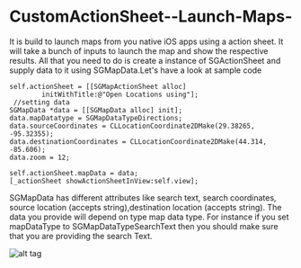 CustomActionSheet--Launch-Maps-
===============================

It is build to launch maps from you native iOS apps using a action sheet. It will take a bunch of inputs to launch the map and show the respective results. All that you need to do is create a instance of SGActionSheet and supply data to it using SGMapData.Let's have a look at sample code

    self.actionSheet = [[SGMapActionSheet alloc] 
			initWithTitle:@"Open Locations using"];
     //setting data   
    SGMapData *data = [[SGMapData alloc] init];
    data.mapDatatype = SGMapDataTypeDirections;  
    data.sourceCoordinates = CLLocationCoordinate2DMake(29.38265, -95.32355);
    data.destinationCoordinates = CLLocationCoordinate2DMake(44.314, -85.606);
    data.zoom = 12;
   
    self.actionSheet.mapData = data;    
    [_actionSheet showActionSheetInView:self.view];

SGMapData has different attributes like search text, search coordinates, source location (accepts string),destination location (accepts string). The data you provide will depend on type map data type. For instance if you set mapDataType to SGMapDataTypeSearchText then you should make sure that you are providing the search Text.

![alt tag](https://www.dropbox.com/s/xbf57wmoe5t0yc2/iOS%20Simulator%20Screen%20shot%2015-Jan-2014%2010.19.03%20pm.png)
  

